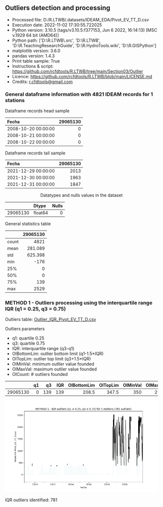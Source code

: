 ## Outliers detection and processing

* Processed file: D:/R.LTWB/.datasets/IDEAM_EDA/Pivot_EV_TT_D.csv
* Execution date: 2022-11-02 17:30:55.722025
* Python version: 3.10.5 (tags/v3.10.5:f377153, Jun  6 2022, 16:14:13) [MSC v.1929 64 bit (AMD64)]
* Python path: ['D:\\R.LTWB\\.src', 'D:\\R.LTWB', 'D:\\R.TeachingResearchGuide', 'D:\\R.HydroTools.wiki', 'D:\\R.GISPython']
* matplotlib version: 3.6.0
* pandas version: 1.4.3
* Print table sample: True
* Instructions & script: https://github.com/rcfdtools/R.LTWB/tree/main/Section03/Outlier
* Licence: https://github.com/rcfdtools/R.LTWB/blob/main/LICENSE.md
* Credits: r.cfdtools@gmail.com


### General dataframe information with 4821 IDEAM records for 1 stations

Dataframe records head sample

| Fecha               |   29065130 |
|:--------------------|-----------:|
| 2008-10-20 00:00:00 |          0 |
| 2008-10-21 00:00:00 |          0 |
| 2008-10-22 00:00:00 |          0 |

Dataframe records tail sample

| Fecha               |   29065130 |
|:--------------------|-----------:|
| 2021-12-29 00:00:00 |       2013 |
| 2021-12-30 00:00:00 |       1963 |
| 2021-12-31 00:00:00 |       1847 |

<div align="center">

Datatypes and nulls values in the dataset

</div>


<div align="center">

|          | Dtype   |   Nulls |
|---------:|:--------|--------:|
| 29065130 | float64 |       0 |

</div>


General statistics table

<div align="center">

|       |   29065130 |
|:------|-----------:|
| count |   4821     |
| mean  |    281.089 |
| std   |    625.398 |
| min   |   -176     |
| 25%   |      0     |
| 50%   |      0     |
| 75%   |    139     |
| max   |   2529     |

</div>

### METHOD 1 - Outliers processing using the interquartile range IQR (q1 = 0.25, q3 = 0.75)

Outliers table: [Outlier_IQR_Pivot_EV_TT_D.csv](../../.datasets/IDEAM_Outlier/Outlier_IQR_Pivot_EV_TT_D.csv)

Outliers parameters
* q1: quartile 0.25
* q3: quartile 0.75
* IQR: interquartile range (q3-q1)
* OlBottomLim: outlier bottom limit (q1-1.5*IQR)
* OlTopLim: outlier top limit (q3+1.5*IQR)
* OlMinVal: minimum outlier value founded
* OlMaxVal: maximum outlier value founded
* OlCount: # outliers founded


<div align="center">

|          |   q1 |   q3 |   IQR |   OlBottomLim |   OlTopLim |   OlMinVal |   OlMaxVal |   OlCount |
|---------:|-----:|-----:|------:|--------------:|-----------:|-----------:|-----------:|----------:|
| 29065130 |    0 |  139 |   139 |         208.5 |      347.5 |        350 |       2529 |       781 |

</div>


![R.LTWB](Outlier_IQR_Pivot_EV_TT_D.csv.png)

IQR outliers identified: 781
